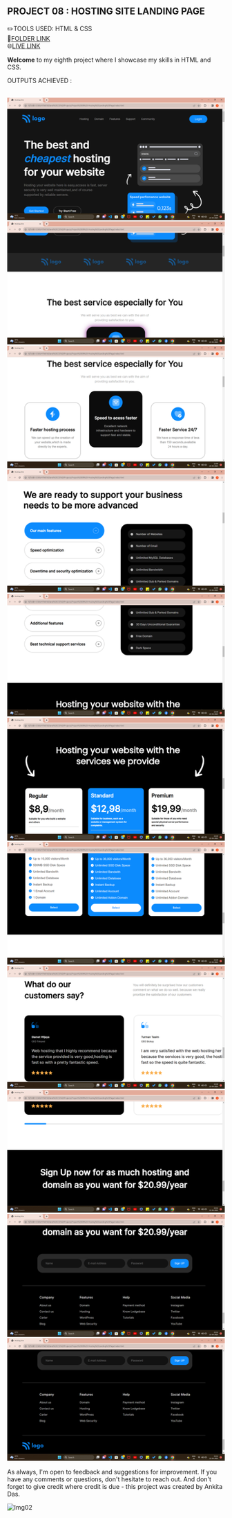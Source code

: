## PROJECT 08 :  **HOSTING SITE LANDING PAGE** 


✏️TOOLS USED: HTML & CSS<br>
📂[FOLDER LINK](https://github.com/imankitadas/Fullstack-Javascript-Projects-2023/tree/main/HTML%20and%20CSS%20Projects/Project%2008%20-Hosting%20Landing%20Page)<br>
🌐[LIVE LINK](http://127.0.0.1:5500/HTML%20and%20CSS%20Projects/Project%2008%20-Hosting%20Landing%20Page/index.html)<br>

**Welcome** to my eighth project where I showcase my skills in HTML and CSS.<br>

OUTPUTS ACHIEVED :<br><br>

![IMG1](Images/img1.png)
![IMG2](Images/img2.png)
![IMG3](Images/img3.png)
![IMG4](Images/img4.png) 
![IMG5](Images/img5.png)
![IMG6](Images/img6.png)
![IMG7](Images/img7.png)
![IMG8](Images/img8.png)
![IMG9](Images/img9.png)
![IMG10](Images/img10.png)
![IMG11](Images/img11.png)

As always, I'm open to feedback and suggestions for improvement. If you have any comments or questions, don't hesitate to reach out. And don't forget to give credit where credit is due - this project was created by Ankita Das.

![Img02](https://img.shields.io/badge/By-Ankita%20das-brightgreen)




